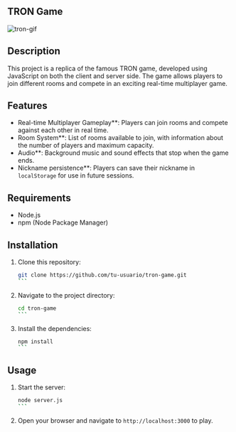 ## TRON Game
![tron-gif](https://github.com/user-attachments/assets/fb2dd2b7-dc30-407e-922f-ac176b29902c)

## Description

This project is a replica of the famous TRON game, developed using JavaScript on both the client and server side. The game allows players to join different rooms and compete in an exciting real-time multiplayer game.

## Features

- Real-time Multiplayer Gameplay**: Players can join rooms and compete against each other in real time.
- Room System**: List of rooms available to join, with information about the number of players and maximum capacity.
- Audio**: Background music and sound effects that stop when the game ends.
- Nickname persistence**: Players can save their nickname in `localStorage` for use in future sessions.

## Requirements

- Node.js
- npm (Node Package Manager)

## Installation

1. Clone this repository:
    ````bash
    git clone https://github.com/tu-usuario/tron-game.git
    ```

2. Navigate to the project directory:
    ````bash
    cd tron-game
    ```

3. Install the dependencies:
    ````bash
    npm install
    ```

## Usage

1. Start the server:
    ````bash
    node server.js
    ```

2. Open your browser and navigate to `http://localhost:3000` to play.
